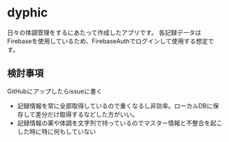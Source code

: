 # dyphic
日々の体調管理をするにあたって作成したアプリです。
各記録データはFirebaseを使用しているため、FirebaseAuthでログインして使用する想定です。

## 検討事項
GitHubにアップしたらissueに書く
- 記録情報を常に全部取得しているので重くなるし非効率。ローカルDBに保存して差分だけ取得するなどした方がいい。
- 記録情報の薬や体調を文字列で持っているのでマスター情報と不整合を起こした時に特に何もしていない